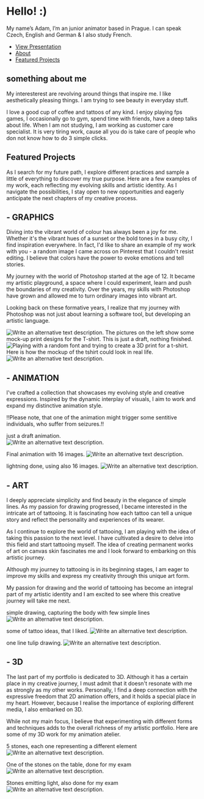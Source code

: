 # Hello! :)

My name’s Adam, I’m an junior animator based in Prague. I can speak Czech, English and German & I also study French.

<!-- This is a comment, only visible to the author: Add a link to your presentation. -->
<!-- Presentations do not need to be a PDF, you may link elsewhere, such as Figma, YouTube, etc. -->
<!-- Consider adding navigation to each section (About, Featured Projects, Notes, etc.) -->

- [View Presentation](#featured-projects)<!-- Add helpful hint as to what kind of file or destination is here. -->
- [About](#something-about-me)
- [Featured Projects](#featured-projects)

## something about me


My interesterest are revolving around things that inspire me. I like aesthetically pleasing things.
I am trying to see beauty in everyday stuff.   

<!-- Consider including a headshot. We’re not designing, so keep the image width/height around 320px x 320px (square). Replace "surname" with your surname in the file name. -->

I love a good cup of coffee and tattoos of any kind. I enjoy playing fps games, I occasionally go to gym, spend time with friends, have a deep talks about life. When I am not studying, I am working as customer care specialist. It is very tiring work, cause all you do is take care of people who don not know how to do 3 simple clicks.

## Featured Projects
As I search for my future path, I explore different practices and sample a little of everything to discover my true purpose. Here are a few examples of my work, each reflecting my evolving skills and artistic identity. As I navigate the possibilities, I stay open to new opportunities and eagerly anticipate the next chapters of my creative process.

## - GRAPHICS
Diving into the vibrant world of colour has always been a joy for me. Whether it's the vibrant hues of a sunset or the bold tones in a busy city, I find inspiration everywhere. In fact, I'd like to share an example of my work with you - a random image I came across on Pinterest that I couldn't resist editing. I believe that colors have the power to evoke emotions and tell stories.

My journey with the world of Photoshop started at the age of 12. It became my artistic playground, a space where I could experiment, learn and push the boundaries of my creativity. Over the years, my skills with Photoshop have grown and allowed me to turn ordinary images into vibrant art.

Looking back on these formative years, I realize that my journey with Photoshop was not just about learning a software tool, but developing an artistic language.

![Write an alternative text description.](img/headss.png)
The pictures on the left show some mock-up print designs for the T-shirt. This is just a draft, nothing finished.  
![Playing with a random font and trying to create a 3D print for a t-shirt.](img/noidont.png)
Here is how the mockup of the tshirt could look in real life. 
![Write an alternative text description.](img/tričkadesign.png)

## - ANIMATION
I've crafted a collection that showcases my evolving style and creative expressions.
Inspired by the dynamic interplay of visuals, I aim to work and expand my distinctive animation style.

!!Please note, that one of the animation might trigger some sentitive individuals, who suffer from seizures.!! 

just a draft animation.  
![Write an alternative text description.](img/draftfire.gif)

Final animation with 16 images. 
![Write an alternative text description.](img/fire.gif)

lightning done, using also 16 images.
![Write an alternative text description.](img/lightning2.gif)


## - ART
I deeply appreciate simplicity and find beauty in the elegance of simple lines. As my passion for drawing progressed, I became interested in the intricate art of tattooing. It is fascinating how each tattoo can tell a unique story and reflect the personality and experiences of its wearer.

As I continue to explore the world of tattooing, I am playing with the idea of taking this passion to the next level. I have cultivated a desire to delve into this field and start tattooing myself. The idea of creating permanent works of art on canvas skin fascinates me and I look forward to embarking on this artistic journey.

Although my journey to tattooing is in its beginning stages, I am eager to improve my skills and express my creativity through this unique art form.

My passion for drawing and the world of tattooing has become an integral part of my artistic identity and I am excited to see where this creative journey will take me next.

simple drawing, capturing the body with few simple lines
![Write an alternative text description.](img/nude.jpeg)

some of tattoo ideas, that I liked.
![Write an alternative text description.](img/tattoos.png)

one line tulip drawing.
![Write an alternative text description.](img/tulipan.jpeg)


## - 3D
The last part of my portfolio is dedicated to 3D. Although it has a certain place in my creative journey, I must admit that it doesn't resonate with me as strongly as my other works. Personally, I find a deep connection with the expressive freedom that 2D animation offers, and it holds a special place in my heart. However, because I realise the importance of exploring different media, I also embarked on 3D.

While not my main focus, I believe that experimenting with different forms and techniques adds to the overall richness of my artistic portfolio. Here are some of my 3D work for my animation atelier.

5 stones, each one representing a different element
![Write an alternative text description.](img/all.jpg)

One of the stones on the table, done for my exam
![Write an alternative text description.](img/animace1.png)

Stones emitting light, also done for my exam
![Write an alternative text description.](img/animace2.png)










